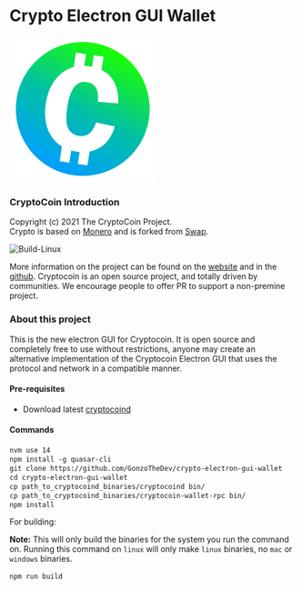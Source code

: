 # Crypto Electron GUI Wallet

![Logo](https://raw.githubusercontent.com/GonzoTheDev/cryptocoin-gui/master/images/appicons/256x256.png)

### CryptoCoin Introduction

Copyright (c) 2021 The CryptoCoin Project.   
Crypto is based on [Monero](README_original.md) and is forked from [Swap](https://github.com/swap-dev/swap).

![Build-Linux](https://github.com/swap-dev/swap/workflows/Build-Linux/badge.svg)

More information on the project can be found on the [website](https://crypt-o-coin.cash) and in the [github](https://github.com/GonzoTheDev/). Cryptocoin is an open source project, and totally driven by communities. We encourage people to offer PR to support a non-premine project. 


### About this project

This is the new electron GUI for Cryptocoin. It is open source and completely free to use without restrictions, anyone may create an alternative implementation of the Cryptocoin Electron GUI that uses the protocol and network in a compatible manner.

#### Pre-requisites
- Download latest [cryptocoind](https://github.com/GonzoTheDev/crypto/releases/latest)

#### Commands
```shell
nvm use 14
npm install -g quasar-cli
git clone https://github.com/GonzoTheDev/crypto-electron-gui-wallet
cd crypto-electron-gui-wallet
cp path_to_cryptocoind_binaries/cryptocoind bin/
cp path_to_cryptocoind_binaries/cryptocoin-wallet-rpc bin/
npm install
```

For building:

**Note:** This will only build the binaries for the system you run the command on. Running this command on `linux` will only make `linux` binaries, no `mac` or `windows` binaries.
```
npm run build
```
